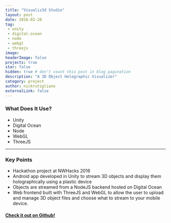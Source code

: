 ```yaml
---
title: "Visualiz3d Studio"
layout: post
date: 2016-02-28
tag:
 - unity
 - digital-ocean
 - node
 - webgl
 - threejs
image: 
headerImage: false
projects: true
star: false
hidden: true # don't count this post in blog pagination
description: "A 3D Object Holographic Visualizer"
category: project
author: nickrutigliano
externalLink: false
---
```


### What Does It Use?

- Unity
- Digital Ocean
- Node
- WebGL
- ThreeJS

---

### Key Points

- Hackathon project at NWHacks 2016
- Android app developed in Unity to stream 3D objects and display them holographically using a plastic device
- Objects are streamed from a NodeJS backend hosted on Digital Ocean
- Web frontend built with ThreeJS and WebGL to allow the user to upload and manage 3D object files and choose what to stream to your mobile device.

#### [Check it out on Github!](https://github.com/Microsquad/nwhacks16)
